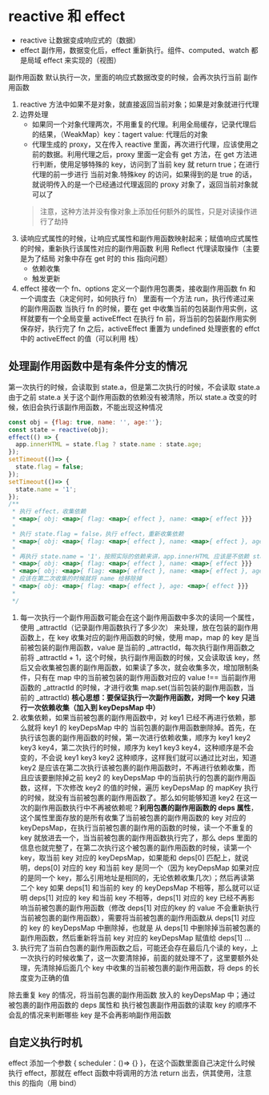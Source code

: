 # reactive 和 effect
+ reactive 让数据变成响应式的（数据）
+ effect 副作用，数据变化后，effect 重新执行。组件、computed、watch 都是局域 effect 来实现的（视图）

副作用函数 默认执行一次，里面的响应式数据改变的时候，会再次执行当前 副作用函数

1. reactive 方法中如果不是对象，就直接返回当前对象；如果是对象就进行代理
2. 边界处理
   + 如果同一个对象代理两次，不用重复的代理。利用全局缓存，记录代理后的结果，（WeakMap）key：tagert value: 代理后的对象
   + 代理生成的 proxy，又在传入 reactive 里面，再次进行代理，应该使用之前的数据。利用代理之后，proxy 里面一定会有 get 方法，在 get 方法进行判断，使用足够特殊的 key，访问到了当前 key 就 return true；在进行代理的前一步进行 当前对象.特殊key 的访问，如果得到的是 true 的话，就说明传入的是一个已经通过代理返回的 proxy 对象了，返回当前对象就可以了
   > 注意，这种方法并没有像对象上添加任何额外的属性，只是对读操作进行了劫持
3. 读响应式属性的时候，让响应式属性和副作用函数映射起来；赋值响应式属性的时候，重新执行该属性对应的副作用函数
   利用 Reflect 代理读取操作（主要是为了结局 对象中存在 get 时的 this 指向问题）
   + 依赖收集
   + 触发更新
4. effect 接收一个 fn、options 
   定义一个副作用包裹类，接收副作用函数 fn 和一个调度去（决定何时，如何执行 fn） 里面有一个方法 run，执行传递过来的副作用函数
   当执行 fn 的时候，要在 get 中收集当前的包装副作用实例，这样就要有一个全局变量 activeEffect 在执行 fn 前，将当前的包装副作用实例保存好，执行完了 fn 之后，activeEffect 重置为 undefined
   处理嵌套的 effct 中的 activeEffect 的值（可以利用 栈）



## 处理副作用函数中是有条件分支的情况
第一次执行的时候，会读取到 state.a，但是第二次执行的时候，不会读取 state.a 由于之前 state.a 关于这个副作用函数的依赖没有被清除，所以 state.a 改变的时候，依旧会执行该副作用函数，不能出现这种情况
```js
const obj = {flag: true, name: '', age:''};
const state = reactive(obj);
effect(() => {
  app.innerHTML = state.flag ? state.name : state.age; 
});
setTimeout(()=> {
  state.flag = false;
});
setTimeout(()=> {
  state.name = '1';
});
/**
 * 执行 effect，收集依赖
 * <map>{ obj: <map>{ flag: <map>{ effect }, name: <map>{ effect }}}
 * 
 * 执行 state.flag = false，执行 effect，重新收集依赖
 * <map>{ obj: <map>{ flag: <map>{ effect }, name: <map>{ effect }, age: <map>{ effect }}}
 * 
 * 再执行 state.name = '1'，按照实际的依赖来讲，app.innerHTML 应该是不依赖 state.name 的，所以 name 应该是不在依赖中的
 * <map>{ obj: <map>{ flag: <map>{ effect }, name: <map>{ effect }}}
 * <map>{ obj: <map>{ flag: <map>{ effect }, name: <map>{ effect }, age: <map>{ effect }}}
 * 应该在第二次收集的时候就将 name 给移除掉
 * <map>{ obj: <map>{ flag: <map>{ effect }, age: <map>{ effect }}}
 * 
 */
```
   1. 每一次执行一个副作用函数可能会在这个副作用函数中多次的读同一个属性，使用 _attractId（记录副作用函数执行了多少次） 来处理，放在包装的副作用函数上，在 key 收集对应的副作用函数的时候，使用 map，map 的 key 是当前被包装的副作用函数，value 是当前的 _attractId，每次执行副作用函数之前将 _attractId + 1，这个时候，执行副作用函数的时候，又会读取该 key，然后又会收集被包裹的副作用函数，如果读了多次，就会收集多次，增加限制条件，只有在 map 中的当前被包装的副作用函数对应的 value !== 当前副作用函数的 _attractId 的时候，才进行收集 map.set(当前包装的副作用函数，当前的 _attractId) **核心思想：要保证执行一次副作用函数，对同一个 key 只进行一次依赖收集（加入到 keyDepsMap 中）**
   2. 收集依赖，如果当前被包裹的副作用函数中，对 key1 已经不再进行依赖，那么就将 key1 的 keyDepsMap 中的 当前包裹的副作用函数删除掉。首先，在执行该包裹的副作用函数的时候，第一次进行依赖收集，顺序为 key1 key2 key3 key4，第二次执行的时候，顺序为 key1 key3 key4，这种顺序是不会变的，不会说 key1 key3 key2 这种顺序，这样我们就可以通过比对出，知道 key2 是应该在第二次执行该被包裹的副作用函数时，不再进行依赖收集，而且应该要删除掉之前 key2 的 keyDepsMap 中的当前执行的包裹的副作用函数，这样，下次修改 key2 的值的时候，遍历 keyDepsMap 的 mapKey 执行的时候，就没有当前被包裹的副作用函数了。那么如何能够知道 key2 在这一次的副作用函数执行中不再被依赖呢？**利用包裹的副作用函数的 deps 属性**，这个属性里面存放的是所有收集了当前被包裹的副作用函数的 key 对应的 keyDepsMap，在执行当前被包裹的副作用的函数的时候，读一个不重复的 key 就放进去一个，当当前被包裹的副作用函数执行完了，那么 deps 里面的信息也就完整了，在第二次执行这个被包裹的副作用函数的时候，读第一个 key，取当前 key 对应的 keyDepsMap，如果能和 deps[0] 匹配上，就说明，deps[0] 对应的 key 和当前 key 是同一个（因为 keyDepsMap 如果对应的是同一个 key，那么引用地址是相同的，无论依赖收集几次）；然后再读第二个 key 如果 deps[1] 和当前的 key 的 keyDepsMap 不相等，那么就可以证明 deps[1] 对应的 key 和当前 key 不相等，deps[1] 对应的 key 已经不再影响当前被包裹的副作用函数（修改 deps[1] 对应的key 的 value 不会重新执行当前被包裹的副作用函数），需要将当前被包裹的副作用函数从 deps[1] 对应的 key 的 keyDepsMap 中删除掉，也就是 从 deps[1] 中删除掉当前被包裹的副作用函数，然后重新将当前 key 对应的 keyDepsMap 赋值给 deps[1] ...
   3. 执行完了当前白包裹的副作用函数之后，可能还会存在最后几个读的 key，上一次执行的时候收集了，这一次要清除掉，前面的就处理不了，这里要额外处理，先清除掉后面几个 key 中收集的当前被包裹的副作用函数，将 deps 的长度变为正确的值

除去重复 key 的情况，将当前包裹的副作用函数 放入的 keyDepsMap 中；通过被包裹的副作用函数的 deps 属性和 执行被包裹副作用函数的读取 key 的顺序不会乱的情况来判断哪些 key 是不会再影响副作用函数

## 自定义执行时机
effect 添加一个参数 { scheduler：()=> {} }，在这个函数里面自己决定什么时候执行 effect，那就在 effect 函数中将调用的方法 return 出去，供其使用，注意 this 的指向（用 bind）


